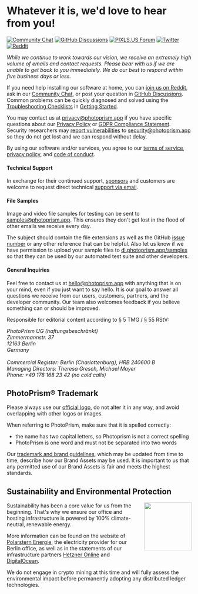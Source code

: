 # Whatever it is, we'd love to hear from you!

[![Community Chat](https://dl.photoprism.app/img/badges/badge-chat-on-gitter.svg)][chat]
[![GitHub Discussions](https://dl.photoprism.app/img/badges/badge-ask-on-github.svg)][ask]
[![PIXLS.US Forum](https://dl.photoprism.app/img/badges/badge-pixls-us.svg)][pixls]
[![Twitter](https://dl.photoprism.app/img/badges/badge-twitter.svg)][twitter]
[![Reddit](https://dl.photoprism.app/img/badges/badge-reddit.svg)][reddit]

*While we continue to work towards our vision, we receive an extremely high volume of emails and contact requests. Please bear with us if we are unable to get back to you immediately. We do our best to respond within five business days or less.*

If you need help installing our software at home, you can [join us on Reddit](https://link.photoprism.app/reddit), ask in our [Community Chat](https://link.photoprism.app/chat), or post your question in [GitHub Discussions](https://link.photoprism.app/discussions). Common problems can be quickly diagnosed and solved using the [Troubleshooting Checklists](https://docs.photoprism.app/getting-started/troubleshooting/) in [Getting Started](https://docs.photoprism.app/getting-started/).

You may contact us at [privacy@photoprism.app](mailto:privacy@photoprism.app) if you have specific questions about our [Privacy Policy](https://photoprism.app/privacy) or [GDPR Compliance Statement](https://photoprism.app/privacy/gdpr).
Security researchers may [report vulnerabilities](https://photoprism.app/security-policy) to [security@photoprism.app](mailto:security@photoprism.app) so they do not get lost and we can respond without delay.

By using our software and/or services, you agree to our [terms of service](https://photoprism.app/terms), [privacy policy](https://photoprism.app/privacy), and [code of conduct](https://photoprism.app/code-of-conduct).

#### Technical Support ####

In exchange for their continued support, [sponsors](funding.md) and customers are welcome to request direct technical [support via email](mailto:sponsors@photoprism.app).

#### File Samples ####

Image and video file samples for testing can be sent to [samples@photoprism.app](mailto:samples@photoprism.app). This ensures they don't get lost in the flood of other emails we receive every day.

The subject should contain the file extensions as well as the GitHub [issue number](https://github.com/photoprism/photoprism/issues) or any other reference that can be helpful. Also let us know if we have permission to upload your sample files to [dl.photoprism.app/samples](https://dl.photoprism.app/samples/) so that they can be used by our automated test suite and other developers.

#### General Inquiries ####

Feel free to contact us at [hello@photoprism.app](mailto:hello@photoprism.app) with anything that is on your mind, even if you just want to say hello. It is our goal to answer all questions we receive from our users, customers, partners, and the developer community. Our team also welcomes feedback if you believe something can or should be improved.

Responsible for editorial content according to § 5 TMG / § 55 RStV:

<address>
PhotoPrism UG (haftungsbeschränkt)<br>
Zimmermannstr. 37<br>
12163 Berlin<br>
Germany<br>
<br>
Commercial Register: Berlin (Charlottenburg), HRB 240600 B<br>
Managing Directors: Theresa Gresch, Michael Mayer<br>
Phone: +49 178 168 23 42 (no cold calls)
</address>

## PhotoPrism® Trademark ##

Please always use our [official logo](https://dl.photoprism.org/img/logo/logo.svg), do not alter it in any way,
and avoid overlapping with other logos or images.

When referring to PhotoPrism, make sure that it is spelled correctly:

* the name has two capital letters, so Photoprism is not a correct spelling
* PhotoPrism is one word and must not be separated into two words

Our [trademark and brand guidelines](https://photoprism.app/trademark), which may be updated from time to time,
describe how our Brand Assets may be used. It is important to us that any permitted use of our Brand Assets is
fair and meets the highest standards.

## Sustainability and Environmental Protection ##
<img src="https://dl.photoprism.app/img/badges/green-power.svg" width="130" style="padding: 0 0 30px 30px; float: right;">
Sustainability has been a core value for us from the beginning. That's why we ensure our office and hosting infrastructure is powered by 100% climate-neutral, renewable energy.

More information can be found on the website of [Polarstern Energie](https://link.photoprism.app/polarstern "100% certified renewable energy"), the electricity provider for our Berlin office, as well as in the statements of our infrastructure partners [Hetzner Online](https://link.photoprism.app/sustainability-hetzner "Backend Services") and [DigitalOcean](https://link.photoprism.app/sustainability-digitalocean "DNS and Cloud Hosting").

We do not engage in crypto mining at this time and will fully assess the environmental impact before permanently adopting any distributed ledger technologies.

[chat]: https://link.photoprism.app/chat
[ask]: https://link.photoprism.app/discussions
[reddit]: https://link.photoprism.app/reddit
[pixls]: https://link.photoprism.app/pixls-us
[twitter]: https://link.photoprism.app/twitter
